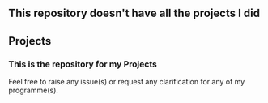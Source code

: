 ## This repository doesn't have all the projects I did
## Projects

### This is the repository for my Projects
Feel free to raise any issue(s) or request any clarification for any of my programme(s). 
